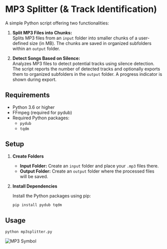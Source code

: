 # MP3 Splitter (& Track Identification)

A simple Python script offering two functionalities:

1. **Split MP3 Files into Chunks:**  
   Splits MP3 files from an `input` folder into smaller chunks of a user-defined size (in MB). The chunks are saved in organized subfolders within an `output` folder.

2. **Detect Songs Based on Silence:**  
   Analyzes MP3 files to detect potential tracks using silence detection. The script reports the number of detected tracks and optionally exports them to organized subfolders in the `output` folder. A progress indicator is shown during export.

## Requirements

- Python 3.6 or higher
- FFmpeg (required for pydub)
- Required Python packages:
  - `pydub`
  - `tqdm`

## Setup

1. **Create Folders**

   - **Input Folder:** Create an `input` folder and place your `.mp3` files there.
   - **Output Folder:** Create an `output` folder where the processed files will be saved.

2. **Install Dependencies**

   Install the Python packages using pip:
   ```bash
   pip install pydub tqdm

## **Usage**

`python mp3splitter.py`


![MP3 Symbol](./mp3.jpg)
